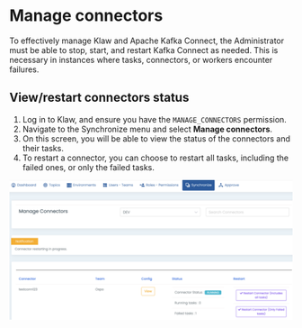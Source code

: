 # Manage connectors

To effectively manage Klaw and Apache Kafka Connect, the Administrator must be
able to stop, start, and restart Kafka Connect as needed. This is
necessary in instances where tasks, connectors, or workers encounter
failures.

## View/restart connectors status

1. Log in to Klaw, and ensure you have the `MANAGE_CONNECTORS`
   permission.
2. Navigate to the Synchronize menu and select **Manage connectors**.
3. On this screen, you will be able to view the status of the
   connectors and their tasks.
4. To restart a connector, you can choose to restart all tasks, including the failed ones, or only the failed tasks.

![image](../../../static/images/sync/ConnectorStatus.png)
